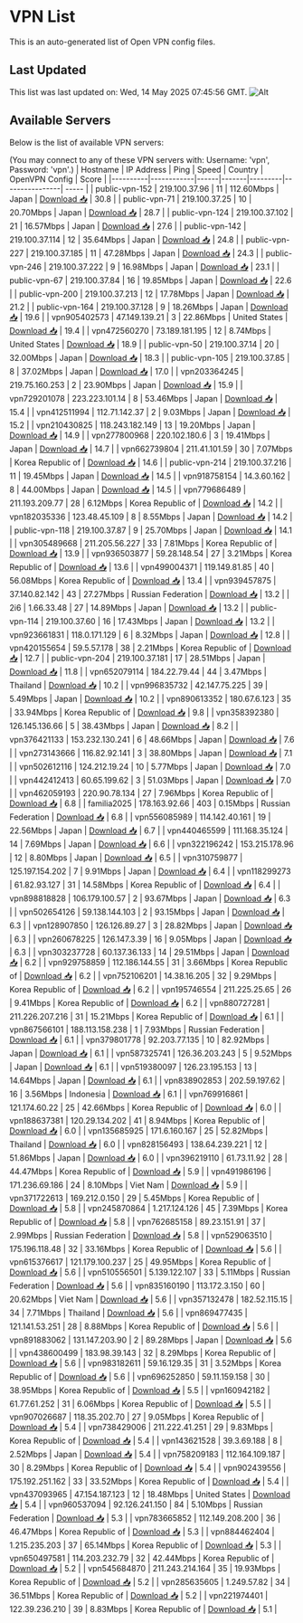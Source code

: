 # VPN List

This is an auto-generated list of Open VPN config files.

## Last Updated

This list was last updated on: Wed, 14 May 2025 07:45:56 GMT.
![Alt](https://repobeats.axiom.co/api/embed/186b98318ef1479477931607c1ad7d823f12451f.svg "Repobeats analytics image")

## Available Servers

Below is the list of available VPN servers:

(You may connect to any of these VPN servers with: Username: 'vpn', Password: 'vpn'.)
| Hostname | IP Address | Ping | Speed | Country | OpenVPN Config | Score |
|----------|------------|------|-------|---------|----------------| ----- |
| public-vpn-152 | 219.100.37.96 | 11 | 112.60Mbps | Japan | [Download 📥](./configs/server_0_JP.ovpn) | 30.8 |
| public-vpn-71 | 219.100.37.25 | 10 | 20.70Mbps | Japan | [Download 📥](./configs/server_1_JP.ovpn) | 28.7 |
| public-vpn-124 | 219.100.37.102 | 21 | 16.57Mbps | Japan | [Download 📥](./configs/server_2_JP.ovpn) | 27.6 |
| public-vpn-142 | 219.100.37.114 | 12 | 35.64Mbps | Japan | [Download 📥](./configs/server_3_JP.ovpn) | 24.8 |
| public-vpn-227 | 219.100.37.185 | 11 | 47.28Mbps | Japan | [Download 📥](./configs/server_4_JP.ovpn) | 24.3 |
| public-vpn-246 | 219.100.37.222 | 9 | 16.98Mbps | Japan | [Download 📥](./configs/server_5_JP.ovpn) | 23.1 |
| public-vpn-67 | 219.100.37.84 | 16 | 19.85Mbps | Japan | [Download 📥](./configs/server_6_JP.ovpn) | 22.6 |
| public-vpn-200 | 219.100.37.213 | 12 | 17.78Mbps | Japan | [Download 📥](./configs/server_7_JP.ovpn) | 21.2 |
| public-vpn-164 | 219.100.37.128 | 9 | 18.26Mbps | Japan | [Download 📥](./configs/server_8_JP.ovpn) | 19.6 |
| vpn905402573 | 47.149.139.21 | 3 | 22.86Mbps | United States | [Download 📥](./configs/server_9_US.ovpn) | 19.4 |
| vpn472560270 | 73.189.181.195 | 12 | 8.74Mbps | United States | [Download 📥](./configs/server_10_US.ovpn) | 18.9 |
| public-vpn-50 | 219.100.37.14 | 20 | 32.00Mbps | Japan | [Download 📥](./configs/server_11_JP.ovpn) | 18.3 |
| public-vpn-105 | 219.100.37.85 | 8 | 37.02Mbps | Japan | [Download 📥](./configs/server_12_JP.ovpn) | 17.0 |
| vpn203364245 | 219.75.160.253 | 2 | 23.90Mbps | Japan | [Download 📥](./configs/server_13_JP.ovpn) | 15.9 |
| vpn729201078 | 223.223.101.14 | 8 | 53.46Mbps | Japan | [Download 📥](./configs/server_14_JP.ovpn) | 15.4 |
| vpn412511994 | 112.71.142.37 | 2 | 9.03Mbps | Japan | [Download 📥](./configs/server_15_JP.ovpn) | 15.2 |
| vpn210430825 | 118.243.182.149 | 13 | 19.20Mbps | Japan | [Download 📥](./configs/server_16_JP.ovpn) | 14.9 |
| vpn277800968 | 220.102.180.6 | 3 | 19.41Mbps | Japan | [Download 📥](./configs/server_17_JP.ovpn) | 14.7 |
| vpn662739804 | 211.41.101.59 | 30 | 7.07Mbps | Korea Republic of | [Download 📥](./configs/server_18_KR.ovpn) | 14.6 |
| public-vpn-214 | 219.100.37.216 | 11 | 19.45Mbps | Japan | [Download 📥](./configs/server_19_JP.ovpn) | 14.5 |
| vpn918758154 | 14.3.60.162 | 8 | 44.00Mbps | Japan | [Download 📥](./configs/server_20_JP.ovpn) | 14.5 |
| vpn779686489 | 211.193.209.77 | 28 | 6.12Mbps | Korea Republic of | [Download 📥](./configs/server_21_KR.ovpn) | 14.2 |
| vpn182035336 | 123.48.45.109 | 8 | 8.55Mbps | Japan | [Download 📥](./configs/server_22_JP.ovpn) | 14.2 |
| public-vpn-118 | 219.100.37.87 | 9 | 25.70Mbps | Japan | [Download 📥](./configs/server_23_JP.ovpn) | 14.1 |
| vpn305489668 | 211.205.56.227 | 33 | 7.81Mbps | Korea Republic of | [Download 📥](./configs/server_24_KR.ovpn) | 13.9 |
| vpn936503877 | 59.28.148.54 | 27 | 3.21Mbps | Korea Republic of | [Download 📥](./configs/server_25_KR.ovpn) | 13.6 |
| vpn499004371 | 119.149.81.85 | 40 | 56.08Mbps | Korea Republic of | [Download 📥](./configs/server_26_KR.ovpn) | 13.4 |
| vpn939457875 | 37.140.82.142 | 43 | 27.27Mbps | Russian Federation | [Download 📥](./configs/server_27_RU.ovpn) | 13.2 |
| 2i6 | 1.66.33.48 | 27 | 14.89Mbps | Japan | [Download 📥](./configs/server_28_JP.ovpn) | 13.2 |
| public-vpn-114 | 219.100.37.60 | 16 | 17.43Mbps | Japan | [Download 📥](./configs/server_29_JP.ovpn) | 13.2 |
| vpn923661831 | 118.0.171.129 | 6 | 8.32Mbps | Japan | [Download 📥](./configs/server_30_JP.ovpn) | 12.8 |
| vpn420155654 | 59.5.57.178 | 38 | 2.21Mbps | Korea Republic of | [Download 📥](./configs/server_31_KR.ovpn) | 12.7 |
| public-vpn-204 | 219.100.37.181 | 17 | 28.51Mbps | Japan | [Download 📥](./configs/server_32_JP.ovpn) | 11.8 |
| vpn652079114 | 184.22.79.44 | 44 | 3.47Mbps | Thailand | [Download 📥](./configs/server_33_TH.ovpn) | 10.2 |
| vpn996835732 | 42.147.75.225 | 39 | 5.49Mbps | Japan | [Download 📥](./configs/server_34_JP.ovpn) | 10.2 |
| vpn890613352 | 180.67.6.123 | 35 | 33.94Mbps | Korea Republic of | [Download 📥](./configs/server_35_KR.ovpn) | 9.8 |
| vpn358392380 | 126.145.136.66 | 5 | 38.43Mbps | Japan | [Download 📥](./configs/server_36_JP.ovpn) | 8.2 |
| vpn376421133 | 153.232.130.241 | 6 | 48.66Mbps | Japan | [Download 📥](./configs/server_37_JP.ovpn) | 7.6 |
| vpn273143666 | 116.82.92.141 | 3 | 38.80Mbps | Japan | [Download 📥](./configs/server_38_JP.ovpn) | 7.1 |
| vpn502612116 | 124.212.19.24 | 10 | 5.77Mbps | Japan | [Download 📥](./configs/server_39_JP.ovpn) | 7.0 |
| vpn442412413 | 60.65.199.62 | 3 | 51.03Mbps | Japan | [Download 📥](./configs/server_40_JP.ovpn) | 7.0 |
| vpn462059193 | 220.90.78.134 | 27 | 7.96Mbps | Korea Republic of | [Download 📥](./configs/server_41_KR.ovpn) | 6.8 |
| familia2025 | 178.163.92.66 | 403 | 0.15Mbps | Russian Federation | [Download 📥](./configs/server_42_RU.ovpn) | 6.8 |
| vpn556085989 | 114.142.40.161 | 19 | 22.56Mbps | Japan | [Download 📥](./configs/server_43_JP.ovpn) | 6.7 |
| vpn440465599 | 111.168.35.124 | 14 | 7.69Mbps | Japan | [Download 📥](./configs/server_44_JP.ovpn) | 6.6 |
| vpn322196242 | 153.215.178.96 | 12 | 8.80Mbps | Japan | [Download 📥](./configs/server_45_JP.ovpn) | 6.5 |
| vpn310759877 | 125.197.154.202 | 7 | 9.91Mbps | Japan | [Download 📥](./configs/server_46_JP.ovpn) | 6.4 |
| vpn118299273 | 61.82.93.127 | 31 | 14.58Mbps | Korea Republic of | [Download 📥](./configs/server_47_KR.ovpn) | 6.4 |
| vpn898818828 | 106.179.100.57 | 2 | 93.67Mbps | Japan | [Download 📥](./configs/server_48_JP.ovpn) | 6.3 |
| vpn502654126 | 59.138.144.103 | 2 | 93.15Mbps | Japan | [Download 📥](./configs/server_49_JP.ovpn) | 6.3 |
| vpn128907850 | 126.126.89.27 | 3 | 28.82Mbps | Japan | [Download 📥](./configs/server_50_JP.ovpn) | 6.3 |
| vpn260678225 | 126.147.3.39 | 16 | 9.05Mbps | Japan | [Download 📥](./configs/server_51_JP.ovpn) | 6.3 |
| vpn303237728 | 60.137.36.133 | 14 | 29.51Mbps | Japan | [Download 📥](./configs/server_52_JP.ovpn) | 6.2 |
| vpn929758859 | 112.186.144.55 | 31 | 3.66Mbps | Korea Republic of | [Download 📥](./configs/server_53_KR.ovpn) | 6.2 |
| vpn752106201 | 14.38.16.205 | 32 | 9.29Mbps | Korea Republic of | [Download 📥](./configs/server_54_KR.ovpn) | 6.2 |
| vpn195746554 | 211.225.25.65 | 26 | 9.41Mbps | Korea Republic of | [Download 📥](./configs/server_55_KR.ovpn) | 6.2 |
| vpn880727281 | 211.226.207.216 | 31 | 15.21Mbps | Korea Republic of | [Download 📥](./configs/server_56_KR.ovpn) | 6.1 |
| vpn867566101 | 188.113.158.238 | 1 | 7.93Mbps | Russian Federation | [Download 📥](./configs/server_57_RU.ovpn) | 6.1 |
| vpn379801778 | 92.203.77.135 | 10 | 82.92Mbps | Japan | [Download 📥](./configs/server_58_JP.ovpn) | 6.1 |
| vpn587325741 | 126.36.203.243 | 5 | 9.52Mbps | Japan | [Download 📥](./configs/server_59_JP.ovpn) | 6.1 |
| vpn519380097 | 126.23.195.153 | 13 | 14.64Mbps | Japan | [Download 📥](./configs/server_60_JP.ovpn) | 6.1 |
| vpn838902853 | 202.59.197.62 | 16 | 3.56Mbps | Indonesia | [Download 📥](./configs/server_61_ID.ovpn) | 6.1 |
| vpn769916861 | 121.174.60.22 | 25 | 42.66Mbps | Korea Republic of | [Download 📥](./configs/server_62_KR.ovpn) | 6.0 |
| vpn188637381 | 120.29.134.202 | 41 | 8.94Mbps | Korea Republic of | [Download 📥](./configs/server_63_KR.ovpn) | 6.0 |
| vpn135685925 | 171.6.160.167 | 25 | 52.82Mbps | Thailand | [Download 📥](./configs/server_64_TH.ovpn) | 6.0 |
| vpn828156493 | 138.64.239.221 | 12 | 51.86Mbps | Japan | [Download 📥](./configs/server_65_JP.ovpn) | 6.0 |
| vpn396219110 | 61.73.11.92 | 28 | 44.47Mbps | Korea Republic of | [Download 📥](./configs/server_66_KR.ovpn) | 5.9 |
| vpn491986196 | 171.236.69.186 | 24 | 8.10Mbps | Viet Nam | [Download 📥](./configs/server_67_VN.ovpn) | 5.9 |
| vpn371722613 | 169.212.0.150 | 29 | 5.45Mbps | Korea Republic of | [Download 📥](./configs/server_68_KR.ovpn) | 5.8 |
| vpn245870864 | 1.217.124.126 | 45 | 7.39Mbps | Korea Republic of | [Download 📥](./configs/server_69_KR.ovpn) | 5.8 |
| vpn762685158 | 89.23.151.91 | 37 | 2.99Mbps | Russian Federation | [Download 📥](./configs/server_70_RU.ovpn) | 5.8 |
| vpn529063510 | 175.196.118.48 | 32 | 33.16Mbps | Korea Republic of | [Download 📥](./configs/server_71_KR.ovpn) | 5.6 |
| vpn615376617 | 121.179.100.237 | 25 | 49.95Mbps | Korea Republic of | [Download 📥](./configs/server_72_KR.ovpn) | 5.6 |
| vpn510556501 | 5.139.122.107 | 33 | 5.11Mbps | Russian Federation | [Download 📥](./configs/server_73_RU.ovpn) | 5.6 |
| vpn835160190 | 113.172.3.150 | 60 | 20.62Mbps | Viet Nam | [Download 📥](./configs/server_74_VN.ovpn) | 5.6 |
| vpn357132478 | 182.52.115.15 | 34 | 7.71Mbps | Thailand | [Download 📥](./configs/server_75_TH.ovpn) | 5.6 |
| vpn869477435 | 121.141.53.251 | 28 | 8.88Mbps | Korea Republic of | [Download 📥](./configs/server_76_KR.ovpn) | 5.6 |
| vpn891883062 | 131.147.203.90 | 2 | 89.28Mbps | Japan | [Download 📥](./configs/server_77_JP.ovpn) | 5.6 |
| vpn438600499 | 183.98.39.143 | 32 | 8.29Mbps | Korea Republic of | [Download 📥](./configs/server_78_KR.ovpn) | 5.6 |
| vpn983182611 | 59.16.129.35 | 31 | 3.52Mbps | Korea Republic of | [Download 📥](./configs/server_79_KR.ovpn) | 5.6 |
| vpn696252850 | 59.11.159.158 | 30 | 38.95Mbps | Korea Republic of | [Download 📥](./configs/server_80_KR.ovpn) | 5.5 |
| vpn160942182 | 61.77.61.252 | 31 | 6.06Mbps | Korea Republic of | [Download 📥](./configs/server_81_KR.ovpn) | 5.5 |
| vpn907026687 | 118.35.202.70 | 27 | 9.05Mbps | Korea Republic of | [Download 📥](./configs/server_82_KR.ovpn) | 5.4 |
| vpn738429006 | 211.222.41.251 | 29 | 9.83Mbps | Korea Republic of | [Download 📥](./configs/server_83_KR.ovpn) | 5.4 |
| vpn143621528 | 39.3.69.188 | 8 | 2.52Mbps | Japan | [Download 📥](./configs/server_84_JP.ovpn) | 5.4 |
| vpn758209183 | 112.164.109.187 | 30 | 8.29Mbps | Korea Republic of | [Download 📥](./configs/server_85_KR.ovpn) | 5.4 |
| vpn902439556 | 175.192.251.162 | 33 | 33.52Mbps | Korea Republic of | [Download 📥](./configs/server_86_KR.ovpn) | 5.4 |
| vpn437093965 | 47.154.187.123 | 12 | 18.48Mbps | United States | [Download 📥](./configs/server_87_US.ovpn) | 5.4 |
| vpn960537094 | 92.126.241.150 | 84 | 5.10Mbps | Russian Federation | [Download 📥](./configs/server_88_RU.ovpn) | 5.3 |
| vpn783665852 | 112.149.208.200 | 36 | 46.47Mbps | Korea Republic of | [Download 📥](./configs/server_89_KR.ovpn) | 5.3 |
| vpn884462404 | 1.215.235.203 | 37 | 65.14Mbps | Korea Republic of | [Download 📥](./configs/server_90_KR.ovpn) | 5.3 |
| vpn650497581 | 114.203.232.79 | 32 | 42.44Mbps | Korea Republic of | [Download 📥](./configs/server_91_KR.ovpn) | 5.2 |
| vpn545684870 | 211.243.214.164 | 35 | 19.93Mbps | Korea Republic of | [Download 📥](./configs/server_92_KR.ovpn) | 5.2 |
| vpn285635605 | 1.249.57.82 | 34 | 36.51Mbps | Korea Republic of | [Download 📥](./configs/server_93_KR.ovpn) | 5.2 |
| vpn221974401 | 122.39.236.210 | 39 | 8.83Mbps | Korea Republic of | [Download 📥](./configs/server_94_KR.ovpn) | 5.1 |
